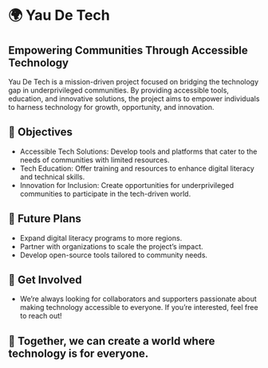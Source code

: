# 🌍 Yau De Tech
## Empowering Communities Through Accessible Technology

Yau De Tech is a mission-driven project focused on bridging the technology gap in underprivileged communities. By providing accessible tools, education, and innovative solutions, the project aims to empower individuals to harness technology for growth, opportunity, and innovation.

## 🎯 Objectives
- Accessible Tech Solutions: Develop tools and platforms that cater to the needs of communities with limited resources.
- Tech Education: Offer training and resources to enhance digital literacy and technical skills.
- Innovation for Inclusion: Create opportunities for underprivileged communities to participate in the tech-driven world.

## 🌟 Future Plans
- Expand digital literacy programs to more regions.
- Partner with organizations to scale the project’s impact.
- Develop open-source tools tailored to community needs.

## 💬 Get Involved
- We’re always looking for collaborators and supporters passionate about making technology accessible to everyone. If you’re interested, feel free to reach out!

## 🚀 Together, we can create a world where technology is for everyone.
